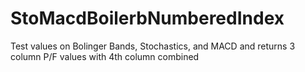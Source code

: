 # StoMacdBoilerbNumberedIndex
Test values on Bolinger Bands, Stochastics, and MACD and returns 3 column P/F values with 4th column combined
